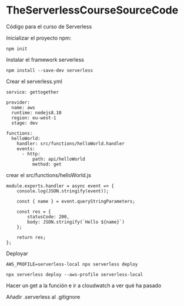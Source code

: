# TheServerlessCourseSourceCode
Código para el curso de Serverless

Inicializar el proyecto npm:
```
npm init
```

Instalar el framework serverless

```
npm install --save-dev serverless
```

Crear el serverless.yml

```
service: gettogether

provider:
  name: aws
  runtime: nodejs8.10
  region: eu-west-1
  stage: dev

functions:
  helloWorld:
    handler: src/functions/helloWorld.handler
    events:
      - http:
          path: api/helloWorld
          method: get
```

crear el src/functions/helloWorld.js

```
module.exports.handler = async event => {
    console.log(JSON.stringify(event));

    const { name } = event.queryStringParameters;

    const res = {
        statusCode: 200,
        body: JSON.stringify(`Hello ${name}`)
    };

    return res;
};
```

Deployar

```
AWS_PROFILE=serverless-local npx serverless deploy
```

```
npx serverless deploy --aws-profile serverless-local
```

Hacer un get a la función e ir a cloudwatch a ver qué ha pasado

Añadir .serverless al .gitignore